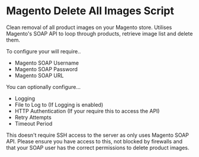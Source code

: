 Magento Delete All Images Script
================================

Clean removal of all product images on your Magento store. 
Utilises Magento's SOAP API to loop through products, retrieve image list and delete them.

To configure your will require..
- Magento SOAP Username
- Magento SOAP Password
- Magento SOAP URL

You can optionally configure...
- Logging
- File to Log to (If Logging is enabled)
- HTTP Authentication (If your require this to access the API)
- Retry Attempts
- Timeout Period

This doesn't require SSH access to the server as only uses Magento SOAP API.
Please ensure you have access to this, not blocked by firewalls and that your SOAP user has the correct permissions to delete product images.

